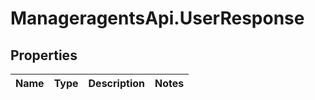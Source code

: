 # ManageragentsApi.UserResponse

## Properties
Name | Type | Description | Notes
------------ | ------------- | ------------- | -------------


